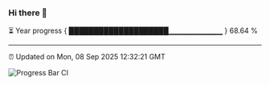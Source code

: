 ### Hi there 👋

⏳ Year progress { ████████████████████▁▁▁▁▁▁▁▁▁▁ } 68.64 %

---

⏰ Updated on Mon, 08 Sep 2025 12:32:21 GMT

![Progress Bar CI](https://github.com/liununu/liununu/workflows/Progress%20Bar%20CI/badge.svg)
